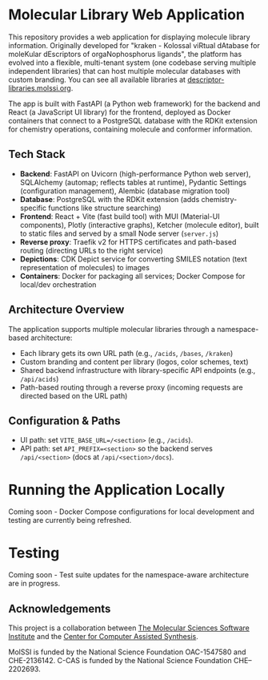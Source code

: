 # Molecular Library Web Application

This repository provides a web application for displaying molecule library information. Originally developed for "kraken - Kolossal viRtual dAtabase for moleKular dEscriptors of orgaNophosphorus ligands", the platform has evolved into a flexible, multi-tenant system (one codebase serving multiple independent libraries) that can host multiple molecular databases with custom branding. You can see all available libraries at [descriptor-libraries.molssi.org](https://descriptor-libraries.molssi.org/).

The app is built with FastAPI (a Python web framework) for the backend and React (a JavaScript UI library) for the frontend, deployed as Docker containers that connect to a PostgreSQL database with the RDKit extension for chemistry operations, containing molecule and conformer information.

## Tech Stack

- **Backend**: FastAPI on Uvicorn (high-performance Python web server), SQLAlchemy (automap; reflects tables at runtime), Pydantic Settings (configuration management), Alembic (database migration tool)
- **Database**: PostgreSQL with the RDKit extension (adds chemistry-specific functions like structure searching)
- **Frontend**: React + Vite (fast build tool) with MUI (Material-UI components), Plotly (interactive graphs), Ketcher (molecule editor), built to static files and served by a small Node server (`server.js`)
- **Reverse proxy**: Traefik v2 for HTTPS certificates and path-based routing (directing URLs to the right service)
- **Depictions**: CDK Depict service for converting SMILES notation (text representation of molecules) to images
- **Containers**: Docker for packaging all services; Docker Compose for local/dev orchestration

## Architecture Overview

The application supports multiple molecular libraries through a namespace-based architecture:
- Each library gets its own URL path (e.g., `/acids`, `/bases`, `/kraken`)
- Custom branding and content per library (logos, color schemes, text)
- Shared backend infrastructure with library-specific API endpoints (e.g., `/api/acids`)
- Path-based routing through a reverse proxy (incoming requests are directed based on the URL path)

## Configuration & Paths

- UI path: set `VITE_BASE_URL=/<section>` (e.g., `/acids`).
- API path: set `API_PREFIX=<section>` so the backend serves `/api/<section>` (docs at `/api/<section>/docs`).

Running the Application Locally
================================

Coming soon - Docker Compose configurations for local development and testing are currently being refreshed.

Testing
=======

Coming soon - Test suite updates for the namespace-aware architecture are in progress.

Acknowledgements
----------------

This project is a collaboration between [The Molecular Sciences Software Institute](https://molssi.org/) and the [Center for Computer Assisted Synthesis](https://ccas.nd.edu/).

MolSSI is funded by the National Science Foundation OAC-1547580 and CHE-2136142.
C-CAS is funded by the National Science Foundation CHE–2202693.
